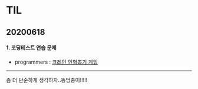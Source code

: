 # TIL
## 20200618
#### 1. 코딩테스트 연습 문제
- programmers : [크레인 인형뽑기 게임](https://github.com/jina95/TIL/blob/master/Algorithm/LEVEL%201/%ED%81%AC%EB%A0%88%EC%9D%B8%20%EC%9D%B8%ED%98%95%EB%BD%91%EA%B8%B0%20%EA%B2%8C%EC%9E%84.html)

<hr/>
좀 더 단순하게 생각하자..똥멍충이!!!!!
